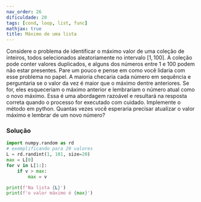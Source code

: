 ```yaml
---
nav_order: 26
dificuldade: 20
tags: [cond, loop, list, func]
mathjax: true
title: Máximo de uma lista
---
```


Considere o problema de identificar o máximo valor de uma coleção de inteiros,  todos selecionados aleatoriamente no intervalo $[1,\,100]$. A coleção pode conter valores duplicados, e alguns dos números entre 1 e 100 podem não estar presentes. Pare um pouco e pense em como você lidaria com esse problema no papel. A maioria checaria cada número em sequência e perguntaria se o valor da vez é maior que o máximo dentre anteriores. Se for, eles esqueceriam o máximo anterior e lembrariam o número atual como o novo máximo. Essa é uma abordagem razoável e resultará na resposta correta quando o processo for executado com cuidado. Implemente o método em python. Quantas vezes você esperaria precisar atualizar o valor máximo e lembrar de um novo número?

### Solução

```python
import numpy.random as rd
# exemplificando para 20 valores
L = rd.randint(1, 101, size=20)
max = L[0]
for v in L[1:]:
    if v > max:
        max = v

print(f'Na lista {L}')
print(f'o valor máximo é {max}')
```
